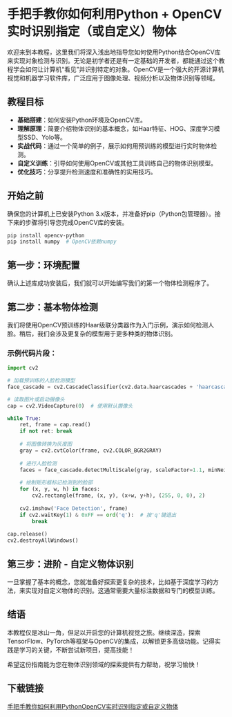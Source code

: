 # 手把手教你如何利用Python + OpenCV 实时识别指定（或自定义）物体

欢迎来到本教程，这里我们将深入浅出地指导您如何使用Python结合OpenCV库来实现对象检测与识别。无论是初学者还是有一定基础的开发者，都能通过这个教程学会如何让计算机“看见”并识别特定的对象。OpenCV是一个强大的开源计算机视觉和机器学习软件库，广泛应用于图像处理、视频分析以及物体识别等领域。

## 教程目标

- **基础搭建**：如何安装Python环境及OpenCV库。
- **理解原理**：简要介绍物体识别的基本概念，如Haar特征、HOG、深度学习模型SSD、Yolo等。
- **实战代码**：通过一个简单的例子，展示如何用预训练的模型进行实时物体检测。
- **自定义训练**：引导如何使用OpenCV或其他工具训练自己的物体识别模型。
- **优化技巧**：分享提升检测速度和准确性的实用技巧。

## 开始之前

确保您的计算机上已安装Python 3.x版本，并准备好pip（Python包管理器）。接下来的步骤将引导您完成OpenCV库的安装。

```bash
pip install opencv-python
pip install numpy  # OpenCV依赖numpy
```

## 第一步：环境配置

确认上述库成功安装后，我们就可以开始编写我们的第一个物体检测程序了。

## 第二步：基本物体检测

我们将使用OpenCV预训练的Haar级联分类器作为入门示例，演示如何检测人脸。稍后，我们会涉及更复杂的模型用于更多种类的物体识别。

### 示例代码片段：

```python
import cv2

# 加载预训练的人脸检测模型
face_cascade = cv2.CascadeClassifier(cv2.data.haarcascades + 'haarcascade_frontalface_default.xml')

# 读取图片或启动摄像头
cap = cv2.VideoCapture(0)  # 使用默认摄像头

while True:
    ret, frame = cap.read()
    if not ret: break
    
    # 将图像转换为灰度图
    gray = cv2.cvtColor(frame, cv2.COLOR_BGR2GRAY)
    
    # 进行人脸检测
    faces = face_cascade.detectMultiScale(gray, scaleFactor=1.1, minNeighbors=5, minSize=(30, 30))
    
    # 绘制矩形框标记检测到的脸部
    for (x, y, w, h) in faces:
        cv2.rectangle(frame, (x, y), (x+w, y+h), (255, 0, 0), 2)
    
    cv2.imshow('Face Detection', frame)
    if cv2.waitKey(1) & 0xFF == ord('q'):  # 按'q'键退出
        break
        
cap.release()
cv2.destroyAllWindows()
```

## 第三步：进阶 - 自定义物体识别

一旦掌握了基本的概念，您就准备好探索更复杂的技术，比如基于深度学习的方法，来实现对自定义物体的识别。这通常需要大量标注数据和专门的模型训练。

## 结语

本教程仅是冰山一角，但足以开启您的计算机视觉之旅。继续深造，探索TensorFlow、PyTorch等框架与OpenCV的集成，以解锁更多高级功能。记得实践是学习的关键，不断尝试新项目，提高技能！

希望这份指南能为您在物体识别领域的探索提供有力帮助，祝学习愉快！

## 下载链接

[手把手教你如何利用PythonOpenCV实时识别指定或自定义物体](https://pan.quark.cn/s/f6b3b3c7bbd2)